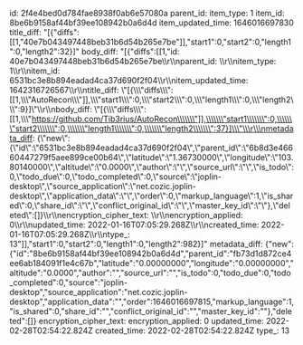 id: 2f4e4bed0d784fae8938f0ab6e57080a
parent_id: 
item_type: 1
item_id: 8be6b9158af44bf39ee108942b0a6d4d
item_updated_time: 1646016697830
title_diff: "[{\"diffs\":[[1,\"40e7b043497448beb31b6d54b265e7be\"]],\"start1\":0,\"start2\":0,\"length1\":0,\"length2\":32}]"
body_diff: "[{\"diffs\":[[1,\"id: 40e7b043497448beb31b6d54b265e7be\\\r\\\nparent_id: \\\r\\\nitem_type: 1\\\r\\\nitem_id: 6531bc3e8b894eadad4ca37d690f2f04\\\r\\\nitem_updated_time: 1642316726567\\\r\\\ntitle_diff: \\\"[{\\\\\\\"diffs\\\\\\\":[[1,\\\\\\\"AutoRecon\\\\\\\"]],\\\\\\\"start1\\\\\\\":0,\\\\\\\"start2\\\\\\\":0,\\\\\\\"length1\\\\\\\":0,\\\\\\\"length2\\\\\\\":9}]\\\"\\\r\\\nbody_diff: \\\"[{\\\\\\\"diffs\\\\\\\":[[1,\\\\\\\"https://github.com/Tib3rius/AutoRecon\\\\\\\"]],\\\\\\\"start1\\\\\\\":0,\\\\\\\"start2\\\\\\\":0,\\\\\\\"length1\\\\\\\":0,\\\\\\\"length2\\\\\\\":37}]\\\"\\\r\\\nmetadata_diff: {\\\"new\\\":{\\\"id\\\":\\\"6531bc3e8b894eadad4ca37d690f2f04\\\",\\\"parent_id\\\":\\\"6b8d3e46660447279f5aee899ce00b64\\\",\\\"latitude\\\":\\\"1.36730000\\\",\\\"longitude\\\":\\\"103.80140000\\\",\\\"altitude\\\":\\\"0.0000\\\",\\\"author\\\":\\\"\\\",\\\"source_url\\\":\\\"\\\",\\\"is_todo\\\":0,\\\"todo_due\\\":0,\\\"todo_completed\\\":0,\\\"source\\\":\\\"joplin-desktop\\\",\\\"source_application\\\":\\\"net.cozic.joplin-desktop\\\",\\\"application_data\\\":\\\"\\\",\\\"order\\\":0,\\\"markup_language\\\":1,\\\"is_shared\\\":0,\\\"share_id\\\":\\\"\\\",\\\"conflict_original_id\\\":\\\"\\\",\\\"master_key_id\\\":\\\"\\\"},\\\"deleted\\\":[]}\\\r\\\nencryption_cipher_text: \\\r\\\nencryption_applied: 0\\\r\\\nupdated_time: 2022-01-16T07:05:29.268Z\\\r\\\ncreated_time: 2022-01-16T07:05:29.268Z\\\r\\\ntype_: 13\"]],\"start1\":0,\"start2\":0,\"length1\":0,\"length2\":982}]"
metadata_diff: {"new":{"id":"8be6b9158af44bf39ee108942b0a6d4d","parent_id":"fb73d1d872ce4ee6ab184091f1e4c67b","latitude":"0.00000000","longitude":"0.00000000","altitude":"0.0000","author":"","source_url":"","is_todo":0,"todo_due":0,"todo_completed":0,"source":"joplin-desktop","source_application":"net.cozic.joplin-desktop","application_data":"","order":1646016697815,"markup_language":1,"is_shared":0,"share_id":"","conflict_original_id":"","master_key_id":""},"deleted":[]}
encryption_cipher_text: 
encryption_applied: 0
updated_time: 2022-02-28T02:54:22.824Z
created_time: 2022-02-28T02:54:22.824Z
type_: 13